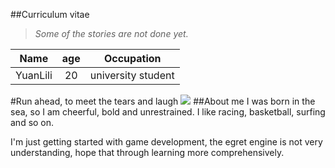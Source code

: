 ##Curriculum vitae
>*Some of the stories are not done yet.*

| Name         |age         |Occupation |
| ------------- |:-------------:|:-----:|
| YuanLili            | 20            | university student  |
#Run ahead, to meet the tears and laugh
![](http://img5.imgtn.bdimg.com/it/u=3065262222,3596772621&fm=206&gp=0.jpg)
##About me
I was born in the sea, so I am cheerful, bold and unrestrained. I like racing, basketball, surfing and so on.

I'm just getting started with game development, the egret engine is not very understanding, hope that through learning more comprehensively.

